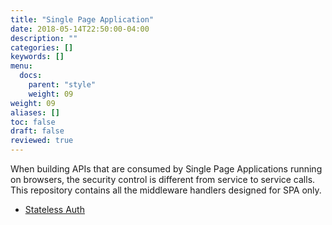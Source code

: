 ```yaml
---
title: "Single Page Application"
date: 2018-05-14T22:50:00-04:00
description: ""
categories: []
keywords: []
menu:
  docs:
    parent: "style"
    weight: 09
weight: 09
aliases: []
toc: false
draft: false
reviewed: true
---
```


When building APIs that are consumed by Single Page Applications running on browsers, the security control is different from service to service calls. This repository contains all the middleware handlers designed for SPA only. 

* [Stateless Auth](/style/light-spa-4j/stateless-auth/)

